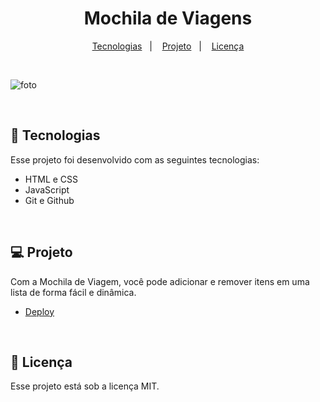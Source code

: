 <h1 align="center"> Mochila de Viagens </h1>
<p align="center">
  <a href="#-tecnologias">Tecnologias</a>&nbsp;&nbsp;&nbsp;|&nbsp;&nbsp;&nbsp;
  <a href="#-projeto">Projeto</a>&nbsp;&nbsp;&nbsp;|&nbsp;&nbsp;&nbsp;
  <a href="#-licença">Licença</a>
</p>

<br>

![foto](https://cdn.discordapp.com/attachments/1113915346106204200/1119689025847038043/image.png)

<br>

## 🚀 Tecnologias

Esse projeto foi desenvolvido com as seguintes tecnologias:

- HTML e CSS
- JavaScript
- Git e Github

<br>

## 💻 Projeto

Com a Mochila de Viagem, você pode adicionar e remover itens em uma lista de forma fácil e dinâmica.

- [Deploy](https://backpack-phi.vercel.app/)

<br>

## 📝 Licença

Esse projeto está sob a licença MIT.
